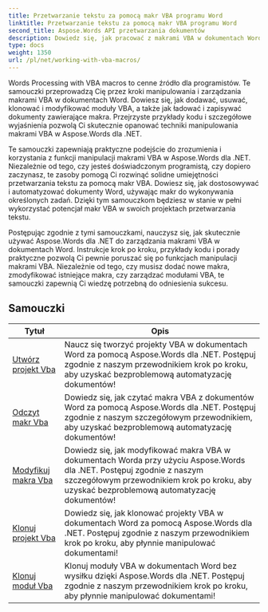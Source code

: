 ```yaml
---
title: Przetwarzanie tekstu za pomocą makr VBA programu Word
linktitle: Przetwarzanie tekstu za pomocą makr VBA programu Word
second_title: Aspose.Words API przetwarzania dokumentów
description: Dowiedz się, jak pracować z makrami VBA w dokumentach Worda, używając Aspose.Words dla .NET. Kompletne samouczki z przykładami kodu, aby tworzyć, modyfikować i uruchamiać makra VBA w dokumentach Worda.
type: docs
weight: 1350
url: /pl/net/working-with-vba-macros/
---
```

Words Processing with VBA macros to cenne źródło dla programistów. Te samouczki przeprowadzą Cię przez kroki manipulowania i zarządzania makrami VBA w dokumentach Word. Dowiesz się, jak dodawać, usuwać, klonować i modyfikować moduły VBA, a także jak ładować i zapisywać dokumenty zawierające makra. Przejrzyste przykłady kodu i szczegółowe wyjaśnienia pozwolą Ci skutecznie opanować techniki manipulowania makrami VBA w Aspose.Words dla .NET.

Te samouczki zapewniają praktyczne podejście do zrozumienia i korzystania z funkcji manipulacji makrami VBA w Aspose.Words dla .NET. Niezależnie od tego, czy jesteś doświadczonym programistą, czy dopiero zaczynasz, te zasoby pomogą Ci rozwinąć solidne umiejętności przetwarzania tekstu za pomocą makr VBA. Dowiesz się, jak dostosowywać i automatyzować dokumenty Word, używając makr do wykonywania określonych zadań. Dzięki tym samouczkom będziesz w stanie w pełni wykorzystać potencjał makr VBA w swoich projektach przetwarzania tekstu.

Postępując zgodnie z tymi samouczkami, nauczysz się, jak skutecznie używać Aspose.Words dla .NET do zarządzania makrami VBA w dokumentach Word. Instrukcje krok po kroku, przykłady kodu i porady praktyczne pozwolą Ci pewnie poruszać się po funkcjach manipulacji makrami VBA. Niezależnie od tego, czy musisz dodać nowe makra, zmodyfikować istniejące makra, czy zarządzać modułami VBA, te samouczki zapewnią Ci wiedzę potrzebną do odniesienia sukcesu.

 ## Samouczki
| Tytuł | Opis |
| --- | --- |
| [Utwórz projekt Vba](./create-vba-project/) | Naucz się tworzyć projekty VBA w dokumentach Word za pomocą Aspose.Words dla .NET. Postępuj zgodnie z naszym przewodnikiem krok po kroku, aby uzyskać bezproblemową automatyzację dokumentów! |
| [Odczyt makr Vba](./read-vba-macros/) | Dowiedz się, jak czytać makra VBA z dokumentów Word za pomocą Aspose.Words dla .NET. Postępuj zgodnie z naszym szczegółowym przewodnikiem, aby uzyskać bezproblemową automatyzację dokumentów! |
| [Modyfikuj makra Vba](./modify-vba-macros/) | Dowiedz się, jak modyfikować makra VBA w dokumentach Worda przy użyciu Aspose.Words dla .NET. Postępuj zgodnie z naszym szczegółowym przewodnikiem krok po kroku, aby uzyskać bezproblemową automatyzację dokumentów! |
| [Klonuj projekt Vba](./clone-vba-project/) | Dowiedz się, jak klonować projekty VBA w dokumentach Word za pomocą Aspose.Words dla .NET. Postępuj zgodnie z naszym przewodnikiem krok po kroku, aby płynnie manipulować dokumentami!|
| [Klonuj moduł Vba](./clone-vba-module/) | Klonuj moduły VBA w dokumentach Word bez wysiłku dzięki Aspose.Words dla .NET. Postępuj zgodnie z naszym przewodnikiem krok po kroku, aby płynnie manipulować dokumentami! |